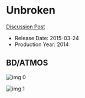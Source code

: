 # Unbroken

[Discussion Post](https://www.avsforum.com/threads/bass-eq-for-filtered-movies.2995212/post-56778406)

* Release Date: 2015-03-24
* Production Year: 2014

## BD/ATMOS

![img 0](https://i.imgur.com/x3EvBit.jpg)

![img 1](https://i.imgur.com/IzXIpDY.png)

